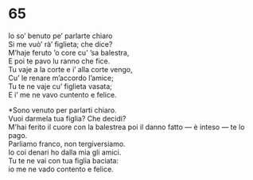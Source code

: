 # 65
  
Io so’ benuto pe’ parlarte chiaro  
Si me vuò’ rà’ figlieta; che dice?  
M’haje feruto ’o core cu’ ’sa balestra,  
E poi te pavo lu ranno che fice.  
Tu vaje a la corte e i’ alla corte vengo,  
Cu’ le renare m’accordo l’amice;  
Tu te ne vaje cu’ figlieta vasata;  
E i’ me ne vavo cuntento e felice.

*Sono venuto per parlarti chiaro.  
Vuoi darmela tua figlia? Che decidi?  
M'hai ferito il cuore con la balestrea
poi il danno fatto — è inteso — te lo pago.  
Parliamo franco, non tergiversiamo.  
Io coi denari ho dalla mia gli amici.  
Tu te ne vai con tua figlia baciata:  
io me ne vado contento e felice.
